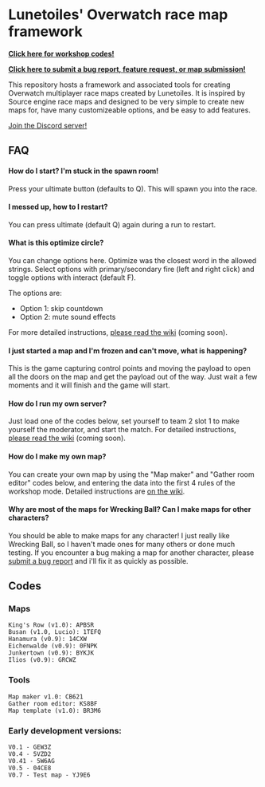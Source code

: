 # Lunetoiles' Overwatch race map framework

**[Click here for workshop codes!](#codes)**

**[Click here to submit a bug report, feature request, or map submission!](https://github.com/lunetoiles/overwatch-race/issues/new/choose)**

This repository hosts a framework and associated tools for creating Overwatch multiplayer race maps created by Lunetoiles. It is inspired by Source engine race maps and designed to be very simple to create new maps for, have many customizeable options, and be easy to add features.

[Join the Discord server!](https://discord.gg/MyWwdRM)

## FAQ

#### How do I start? I'm stuck in the spawn room!

Press your ultimate button (defaults to Q). This will spawn you into the race.

#### I messed up, how to I restart?

You can press ultimate (default Q) again during a run to restart.

#### What is this optimize circle?

You can change options here. Optimize was the closest word in the allowed strings. Select options with primary/secondary fire (left and right click) and toggle options with interact (default F).

The options are:
 - Option 1: skip countdown
 - Option 2: mute sound effects
 
For more detailed instructions, [please read the wiki](https://github.com/lunetoiles/overwatch-race/wiki/Player-options-(optimize)) (coming soon).

#### I just started a map and I'm frozen and can't move, what is happening?

This is the game capturing control points and moving the payload to open all the doors on the map and get the payload out of the way. Just wait a few moments and it will finish and the game will start.

#### How do I run my own server?

Just load one of the codes below, set yourself to team 2 slot 1 to make yourself the moderator, and start the match. For detailed instructions, [please read the wiki](https://github.com/lunetoiles/overwatch-race/wiki/How-to-host-a-server) (coming soon).

#### How do I make my own map?

You can create your own map by using the "Map maker" and "Gather room editor" codes below, and entering the data into the first 4 rules of the workshop mode. Detailed instructions are [on the wiki](https://github.com/lunetoiles/overwatch-race/wiki/How-to-make-a-new-map).

#### Why are most of the maps for Wrecking Ball? Can I make maps for other characters?

You should be able to make maps for any character! I just really like Wrecking Ball, so I haven't made ones for many others or
done much testing. If you encounter a bug making a map for another character, please [submit a bug report](https://github.com/lunetoiles/overwatch-race/issues/new/choose) and i'll fix it as quickly as possible.

## Codes

### Maps

    King's Row (v1.0): APBSR
    Busan (v1.0, Lucio): 1TEFQ
    Hanamura (v0.9): 14CXW
    Eichenwalde (v0.9): 0FNPK
    Junkertown (v0.9): BYKJK
    Ilios (v0.9): GRCWZ

### Tools

    Map maker v1.0: CB621
    Gather room editor: KS8BF
    Map template (v1.0): BR3M6

### Early development versions:

    V0.1 - GEW3Z
    V0.4 - 5VZD2
    V0.41 - 5W6AG
    V0.5 - 04CE8
    V0.7 - Test map - YJ9E6
